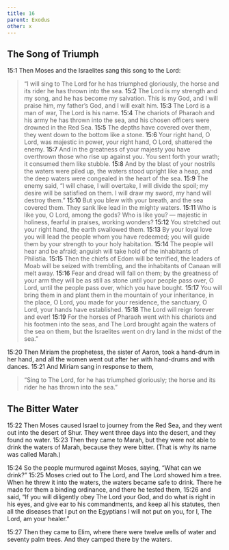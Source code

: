 ```yaml
---
title: 16
parent: Exodus
other: x
---
```


## The Song of Triumph

<a name="15:1">15:1</a> Then Moses and the Israelites sang this song to the Lord:

> “I will sing to The Lord for he has triumphed gloriously,
> the horse and its rider he has thrown into the sea.
> <a name="15:2">15:2</a> The Lord is my strength and my song,
> and he has become my salvation.
> This is my God, and I will praise him,
> my father’s God, and I will exalt him.
> <a name="15:3">15:3</a> The Lord is a man of war,
> The Lord is his name.
> <a name="15:4">15:4</a> The chariots of Pharaoh and his army he has thrown into the sea,
> and his chosen officers were drowned in the Red Sea.
> <a name="15:5">15:5</a> The depths have covered over them,
> they went down to the bottom like a stone.
> <a name="15:6">15:6</a> Your right hand, O Lord, was majestic in power,
> your right hand, O Lord, shattered the enemy.
> <a name="15:7">15:7</a> And in the greatness of your majesty you have overthrown
> those who rise up against you.
> You sent forth your wrath;
> it consumed them like stubble.
> <a name="15:8">15:8</a> And by the blast of your nostrils the waters were piled up,
> the waters stood upright like a heap,
> and the deep waters were congealed in the heart of the sea.
> <a name="15:9">15:9</a> The enemy said, “I will chase, I will overtake,
> I will divide the spoil;
> my desire will be satisfied on them.
> I will draw my sword, my hand will destroy them.”
> <a name="15:10">15:10</a> But you blew with your breath, and the sea covered them.
> They sank like lead in the mighty waters.
> <a name="15:11">15:11</a> Who is like you, O Lord, among the gods?
> Who is like you?  —  majestic in holiness,
> fearful in praises, working wonders?
> <a name="15:12">15:12</a> You stretched out your right hand,
> the earth swallowed them.
> <a name="15:13">15:13</a> By your loyal love you will lead the people
> whom you have redeemed;
> you will guide them by your strength to your holy habitation.
> <a name="15:14">15:14</a> The people will hear and be afraid;
> anguish will take hold of the inhabitants of Philistia.
> <a name="15:15">15:15</a> Then the chiefs of Edom will be terrified,
> the leaders of Moab will be seized with trembling,
> and the inhabitants of Canaan will melt away.
> <a name="15:16">15:16</a> Fear and dread will fall on them;
> by the greatness of your arm they will be as still as stone
> until your people pass over, O Lord,
> until the people pass over, which you have bought.
> <a name="15:17">15:17</a> You will bring them in
> and plant them in the mountain of your inheritance,
> in the place, O Lord, you made for your residence,
> the sanctuary, O Lord, your hands have established.
> <a name="15:18">15:18</a> The Lord will reign forever and ever!
> <a name="15:19">15:19</a> For the horses of Pharaoh went
> with his chariots and his footmen into the seas,
> and The Lord brought again the waters of the sea on them,
> but the Israelites went on dry land in the midst of the sea.”

<a name="15:20">15:20</a> Then Miriam the prophetess, the sister of Aaron, took a hand-drum in her hand, and all the women went out after her with hand-drums and with dances. <a name="15:21">15:21</a> And Miriam sang in response to them, 

> “Sing to The Lord, for he has triumphed gloriously; the horse and its rider he has thrown into the sea.”

## The Bitter Water

<a name="15:22">15:22</a> Then Moses caused Israel to journey from the Red Sea, and they went out into the desert of Shur. They went three days into the desert, and they found no water. <a name="15:23">15:23</a> Then they came to Marah, but they were not able to drink the waters of Marah, because they were bitter. (That is why its name was called Marah.)

<a name="15:24">15:24</a> So the people murmured against Moses, saying, “What can we drink?” <a name="15:25">15:25</a> Moses cried out to The Lord, and The Lord showed him a tree. When he threw it into the waters, the waters became safe to drink. There he made for them a binding ordinance, and there he tested them, <a name="15:26">15:26</a> and said, “If you will diligently obey The Lord your God, and do what is right in his eyes, and give ear to his commandments, and keep all his statutes, then all the diseases that I put on the Egyptians I will not put on you, for I, The Lord, am your healer.”

<a name="15:27">15:27</a> Then they came to Elim, where there were twelve wells of water and seventy palm trees. And they camped there by the waters.